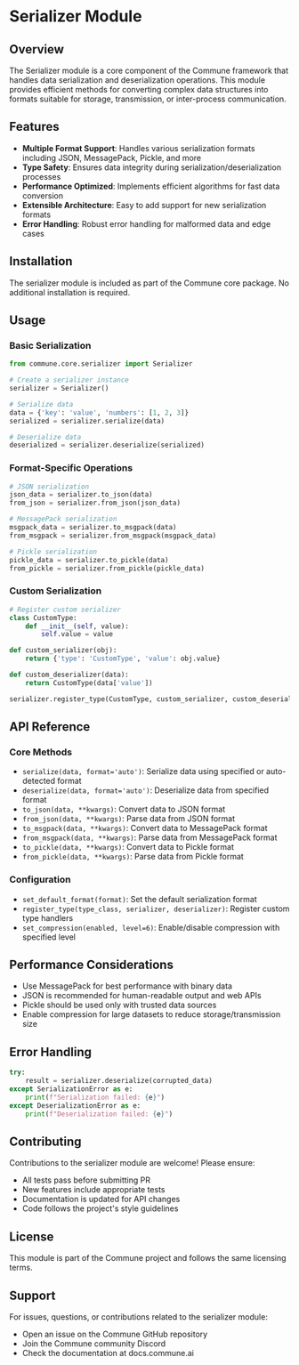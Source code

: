 # Serializer Module

## Overview
The Serializer module is a core component of the Commune framework that handles data serialization and deserialization operations. This module provides efficient methods for converting complex data structures into formats suitable for storage, transmission, or inter-process communication.

## Features
- **Multiple Format Support**: Handles various serialization formats including JSON, MessagePack, Pickle, and more
- **Type Safety**: Ensures data integrity during serialization/deserialization processes
- **Performance Optimized**: Implements efficient algorithms for fast data conversion
- **Extensible Architecture**: Easy to add support for new serialization formats
- **Error Handling**: Robust error handling for malformed data and edge cases

## Installation
The serializer module is included as part of the Commune core package. No additional installation is required.

## Usage

### Basic Serialization
```python
from commune.core.serializer import Serializer

# Create a serializer instance
serializer = Serializer()

# Serialize data
data = {'key': 'value', 'numbers': [1, 2, 3]}
serialized = serializer.serialize(data)

# Deserialize data
deserialized = serializer.deserialize(serialized)
```

### Format-Specific Operations
```python
# JSON serialization
json_data = serializer.to_json(data)
from_json = serializer.from_json(json_data)

# MessagePack serialization
msgpack_data = serializer.to_msgpack(data)
from_msgpack = serializer.from_msgpack(msgpack_data)

# Pickle serialization
pickle_data = serializer.to_pickle(data)
from_pickle = serializer.from_pickle(pickle_data)
```

### Custom Serialization
```python
# Register custom serializer
class CustomType:
    def __init__(self, value):
        self.value = value

def custom_serializer(obj):
    return {'type': 'CustomType', 'value': obj.value}

def custom_deserializer(data):
    return CustomType(data['value'])

serializer.register_type(CustomType, custom_serializer, custom_deserializer)
```

## API Reference

### Core Methods
- `serialize(data, format='auto')`: Serialize data using specified or auto-detected format
- `deserialize(data, format='auto')`: Deserialize data from specified format
- `to_json(data, **kwargs)`: Convert data to JSON format
- `from_json(data, **kwargs)`: Parse data from JSON format
- `to_msgpack(data, **kwargs)`: Convert data to MessagePack format
- `from_msgpack(data, **kwargs)`: Parse data from MessagePack format
- `to_pickle(data, **kwargs)`: Convert data to Pickle format
- `from_pickle(data, **kwargs)`: Parse data from Pickle format

### Configuration
- `set_default_format(format)`: Set the default serialization format
- `register_type(type_class, serializer, deserializer)`: Register custom type handlers
- `set_compression(enabled, level=6)`: Enable/disable compression with specified level

## Performance Considerations
- Use MessagePack for best performance with binary data
- JSON is recommended for human-readable output and web APIs
- Pickle should be used only with trusted data sources
- Enable compression for large datasets to reduce storage/transmission size

## Error Handling
```python
try:
    result = serializer.deserialize(corrupted_data)
except SerializationError as e:
    print(f"Serialization failed: {e}")
except DeserializationError as e:
    print(f"Deserialization failed: {e}")
```

## Contributing
Contributions to the serializer module are welcome! Please ensure:
- All tests pass before submitting PR
- New features include appropriate tests
- Documentation is updated for API changes
- Code follows the project's style guidelines

## License
This module is part of the Commune project and follows the same licensing terms.

## Support
For issues, questions, or contributions related to the serializer module:
- Open an issue on the Commune GitHub repository
- Join the Commune community Discord
- Check the documentation at docs.commune.ai
